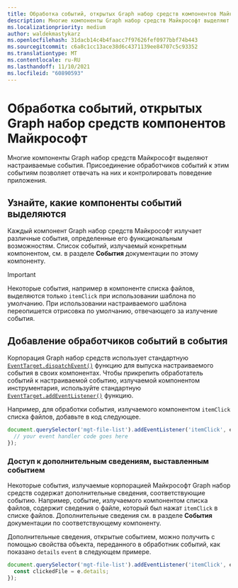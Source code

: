 ```yaml
---
title: Обработка событий, открытых Graph набор средств компонентов Майкрософт
description: Многие компоненты Graph набор средств Майкрософт выделяют настраиваемые события. Присоединение обработчиков событий к этим событиям позволяет отвечать на них и контролировать поведение приложения.
ms.localizationpriority: medium
author: waldekmastykarz
ms.openlocfilehash: 31dacb14c4b4faacc7f97626fef0977bbf74b443
ms.sourcegitcommit: c6a8c1cc13ace38d6c4371139ee84707c5c93352
ms.translationtype: MT
ms.contentlocale: ru-RU
ms.lasthandoff: 11/10/2021
ms.locfileid: "60890593"
---
```

# <a name="handle-events-exposed-by-microsoft-graph-toolkit-components"></a>Обработка событий, открытых Graph набор средств компонентов Майкрософт

Многие компоненты Graph набор средств Майкрософт выделяют настраиваемые события. Присоединение обработчиков событий к этим событиям позволяет отвечать на них и контролировать поведение приложения.

## <a name="discover-which-events-components-emit"></a>Узнайте, какие компоненты событий выделяются

Каждый компонент Graph набор средств Майкрософт излучает различные события, определенные его функциональным возможностям. Список событий, излучаемый конкретным компонентом, см. в разделе **События** документации по этому компоненту.

> [!IMPORTANT]
> Некоторые события, например в компоненте списка файлов, выделяются только `itemClick` при использовании шаблона по умолчанию. При использовании настраиваемого шаблона переопишется отрисовка по умолчанию, отвечающего за излучение события.

## <a name="add-event-handlers-to-events"></a>Добавление обработчиков событий в события

Корпорация Graph набор средств использует стандартную [`EventTarget.dispatchEvent()`](https://developer.mozilla.org/docs/Web/API/EventTarget/dispatchEvent) функцию для выпуска настраиваемого события в своих компонентах. Чтобы прикрепить обработатель событий к настраиваемой событию, излучаемой компонентом инструментария, используйте стандартную [`EventTarget.addEventListener()`](https://developer.mozilla.org/docs/Web/API/EventTarget/addEventListener) функцию.

Например, для обработки события, излучаемого компонентом `itemClick` списка файлов, добавьте в код следующее.

```javascript
document.querySelector('mgt-file-list').addEventListener('itemClick', e => {
  // your event handler code goes here
});
```

### <a name="access-additional-information-exposed-by-the-event"></a>Доступ к дополнительным сведениям, выставленным событием

Некоторые события, излучаемые корпорацией Майкрософт Graph набор средств содержат дополнительные сведения, соответствующие событию. Например, событие, излучаемого компонентом списка файлов, содержит сведения о файле, который был нажат `itemClick` в списке файлов. Дополнительные сведения см. в разделе **События** документации по соответствующему компоненту.

Дополнительные сведения, открытые событием, можно получить с помощью свойства объекта, переданного в обработник событий, как показано `details` `event` в следующем примере.

```javascript
document.querySelector('mgt-file-list').addEventListener('itemClick', e => {
  const clickedFile = e.details;
});
```
